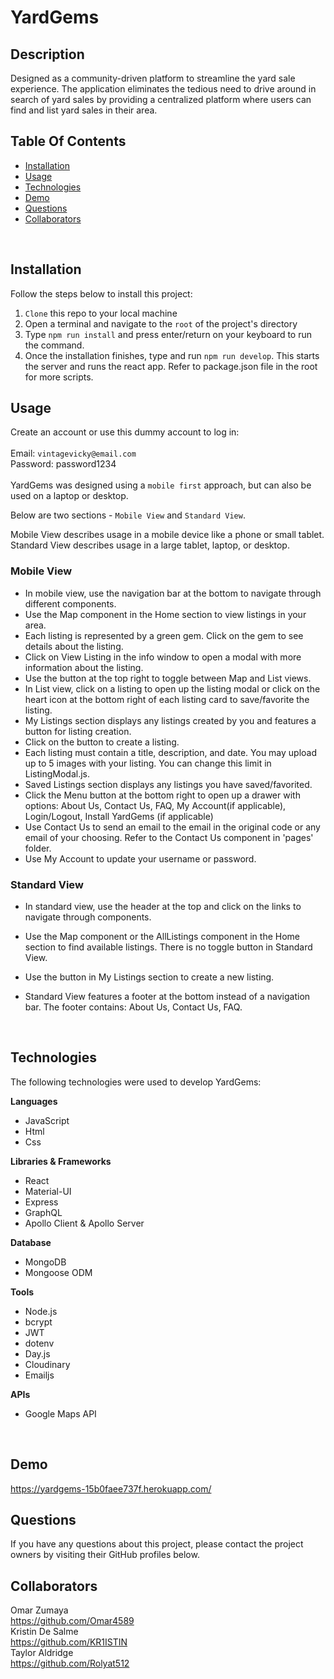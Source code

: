 # YardGems

## Description

Designed as a community-driven platform to streamline the yard sale experience. The application eliminates the tedious need to drive around in search of yard sales by providing a centralized platform where users can find and list yard sales in their area.

## Table Of Contents

- [Installation](#installation)
- [Usage](#usage)
- [Technologies](#technologies)
- [Demo](#Demo)
- [Questions](#questions)
- [Collaborators](#collaborators)
<br> 

## Installation <a id="installation"></a>

Follow the steps below to install this project:

1.  `Clone` this repo to your local machine
2.  Open a terminal and navigate to the `root` of the project's directory
3.  Type `npm run install` and press enter/return on your keyboard to run the command.
4.  Once the installation finishes, type and run `npm run develop`. This starts the server and runs the react app. Refer to package.json file in the root for more scripts.

## Usage <a id="usage"></a>

Create an account or use this dummy account to log in:
<br><br>
Email: `vintagevicky@email.com`<br>
Password: password1234
<br><br>
YardGems was designed using a `mobile first` approach, but can also be used on a laptop or desktop.

Below are two sections - `Mobile View` and `Standard View`.

Mobile View describes usage in a mobile device like a phone or small tablet.
Standard View describes usage in a large tablet, laptop, or desktop.

### Mobile View

- In mobile view, use the navigation bar at the bottom to navigate through different components.<br>
- Use the Map component in the Home section to view listings in your area. <br>
- Each listing is represented by a green gem. Click on the gem to see details about the listing.
- Click on View Listing in the info window to open a modal with more information about the listing.
- Use the button at the top right to toggle between Map and List views.
- In List view, click on a listing to open up the listing modal or click on the heart icon at the bottom right of each listing card to save/favorite the listing.
- My Listings section displays any listings created by you and features a button for listing creation.
- Click on the button to create a listing.
- Each listing must contain a title, description, and date. You may upload up to 5 images with your listing. You can change this limit in ListingModal.js.
- Saved Listings section displays any listings you have saved/favorited.
- Click the Menu button at the bottom right to open up a drawer with options: About Us, Contact Us, FAQ, My Account(if applicable), Login/Logout, Install YardGems (if applicable)
- Use Contact Us to send an email to the email in the original code or any email of your choosing. Refer to the Contact Us component in 'pages' folder.
- Use My Account to update your username or password.

### Standard View

- In standard view, use the header at the top and click on the links to navigate through components.

- Use the Map component or the AllListings component in the Home section to find available listings. There is no toggle button in Standard View.

- Use the button in My Listings section to create a new listing.

- Standard View features a footer at the bottom instead of a navigation bar. The footer contains: About Us, Contact Us, FAQ.

<br>

## Technologies <a id="technologies"></a>

The following technologies were used to develop YardGems:
<br>

<strong>Languages</strong>

- JavaScript
- Html
- Css

<strong>Libraries & Frameworks</strong>

- React
- Material-UI
- Express
- GraphQL
- Apollo Client & Apollo Server

<strong>Database</strong>

- MongoDB
- Mongoose ODM

<strong>Tools</strong>

- Node.js
- bcrypt
- JWT
- dotenv
- Day.js
- Cloudinary
- Emailjs

<strong>APIs</strong>

- Google Maps API

<br>

## Demo <a id="Demo"></a>

https://yardgems-15b0faee737f.herokuapp.com/
<br>

## Questions <a id="questions"></a>

If you have any questions about this project, please contact the project owners by visiting their GitHub profiles below.
<br>

## Collaborators <a id="collaborators"></a>

Omar Zumaya <br>
https://github.com/Omar4589
<br>
Kristin De Salme<br>
https://github.com/KR1ISTIN
<br>
Taylor Aldridge <br>
https://github.com/Rolyat512
